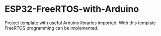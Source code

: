 # ESP32-FreeRTOS-with-Arduino
Project template with useful Arduino libraries imported. With this template FreeRTOS programming can be implemented.
